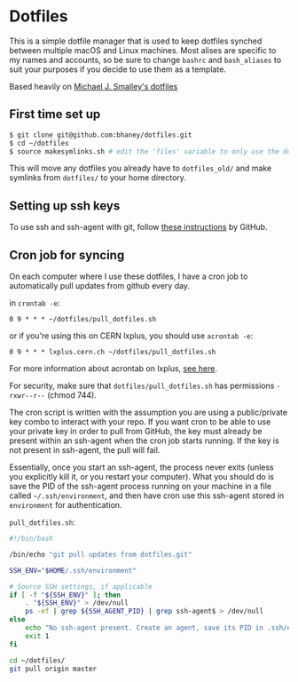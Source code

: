 # Dotfiles

This is a simple dotfile manager that is used to keep dotfiles synched between multiple macOS and Linux machines. Most alises are specific to my names and accounts, so be sure to change `bashrc` and `bash_aliases` to suit your purposes if you decide to use them as a template.


Based heavily on [Michael J. Smalley's dotfiles](https://github.com/michaeljsmalley/dotfiles)

## First time set up

```bash
$ git clone git@github.com:bhaney/dotfiles.git
$ cd ~/dotfiles
$ source makesymlinks.sh # edit the 'files' variable to only use the dotfiles you want
```

This will move any dotfiles you already have to `dotfiles_old/` and make symlinks from `dotfiles/` to your home directory.

## Setting up ssh keys

To use ssh and ssh-agent with git, follow [these instructions](https://help.github.com/articles/connecting-to-github-with-ssh/) by GitHub.

## Cron job for syncing

On each computer where I use these dotfiles, I have a cron job to automatically pull updates from github every day. 

in `crontab -e`:

```
0 9 * * * ~/dotfiles/pull_dotfiles.sh
```
or if you're using this on CERN lxplus, you should use `acrontab -e`:
```
0 9 * * * lxplus.cern.ch ~/dotfiles/pull_dotfiles.sh
```
For more information about acrontab on lxplus, [see here](http://information-technology.web.cern.ch/services/fe/afs/howto/authenticate-processes).

For security, make sure that `dotfiles/pull_dotfiles.sh` has permissions `-rxwr--r--` (chmod 744).

The cron script is written with the assumption you are using a public/private key combo to interact with your repo. If you want cron to be able to use your private key in order to pull from GitHub, the key must already be present within an ssh-agent when the cron job starts running. If the key is not present in ssh-agent, the pull will fail.

Essentially, once you start an ssh-agent, the process never exits (unless you explicitly kill it, or you restart your computer). What you should do is save the PID of the ssh-agent process running on your machine in a file called `~/.ssh/environment`, and then have cron use this ssh-agent stored in `environment` for authentication.  

`pull_dotfiles.sh`:
```bash
#!/bin/bash

/bin/echo "git pull updates from dotfiles.git"

SSH_ENV="$HOME/.ssh/environment"

# Source SSH settings, if applicable
if [ -f "${SSH_ENV}" ]; then
    . "${SSH_ENV}" > /dev/null
    ps -ef | grep ${SSH_AGENT_PID} | grep ssh-agent$ > /dev/null
else
    echo "No ssh-agent present. Create an agent, save its PID in .ssh/enviornment, and make sure it is running with the right ssh key for github."
    exit 1
fi

cd ~/dotfiles/
git pull origin master
```





